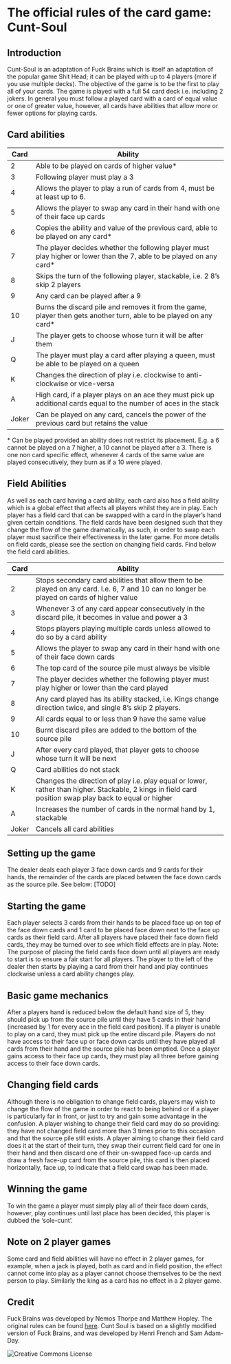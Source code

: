 The official rules of the card game: Cunt-Soul
==============================================


Introduction
------------

Cunt-Soul is an adaptation of Fuck Brains which is itself an adaptation of the popular game Shit Head; it can be played with up to 4 players (more if you use multiple decks). The objective of the game is to be the first to play all of your cards. The game is played with a full 54 card deck i.e. including 2 jokers. In general you must follow a played card with a card of equal value or one of greater value, however, all cards have abilities that allow more or fewer options for playing cards.


Card abilities
--------------

Card  | Ability
------|-------------------------------------------
2     | Able to be played on cards of higher value*
3     | Following player must play a 3 
4     | Allows the player to play a run of cards from 4, must be at least up to 6.
5     | Allows the player to swap any card in their hand with one of their face up cards
6     | Copies the ability and value of the previous card, able to be played on any card*
7     | The player decides whether the following player must play higher or lower than the 7, able to be played on any card*
8     | Skips the turn of the following player, stackable, i.e. 2 8’s skip 2 players
9     | Any card can be played after a 9
10    | Burns the discard pile and removes it from the game, player then gets another turn, able to be played on any card*
J     | The player gets to choose whose turn it will be after them
Q     | The player must play a card after playing a queen, must be able to be played on a queen
K     | Changes the direction of play i.e. clockwise to anti-clockwise or vice-versa
A     | High card, if a player plays on an ace they must pick up additional cards equal to the number of aces in the stack
Joker | Can be played on any card, cancels the power of the previous card but retains the value

\* Can be played provided an ability does not restrict its placement. E.g. a 6 cannot be played on a 7 higher, a 10 cannot be played after a 3. 
There is one non card specific effect, whenever 4 cards of the same value are played consecutively, they burn as if a 10 were played.


Field Abilities
---------------

As well as each card having a card ability, each card also has a field ability which is a global effect that affects all players whilst they are in play. Each player has a field card that can be swapped with a card in the player’s hand given certain conditions. The field cards have been designed such that they change the flow of the game dramatically, as such, in order to swap each player must sacrifice their effectiveness in the later game. For more details on field cards, please see the section on changing field cards. 
Find below the field card abilities.

Card  | Ability
------|-------------------------------------------
2     | Stops secondary card abilities that allow them to be played on any card. I.e. 6, 7 and 10 can no longer be played on cards of higher value
3     | Whenever 3 of any card appear consecutively in the discard pile, it becomes in value and power a 3 
4     | Stops players playing multiple cards unless allowed to do so by a card ability
5     | Allows the player to swap any card in their hand with one of their face down cards
6     | The top card of the source pile must always be visible
7     | The player decides whether the following player must play higher or lower than the card played
8     | Any card played has its ability stacked, i.e. Kings change direction twice, and single 8’s skip 2 players.
9     | All cards equal to or less than 9 have the same value
10    | Burnt discard piles are added to the bottom of the source pile
J     | After every card played, that player gets to choose whose turn it will be next
Q     | Card abilities do not stack 
K     | Changes the direction of play i.e. play equal or lower, rather than higher. Stackable, 2 kings in field card position swap play back to equal or higher
A     | Increases the number of cards in the normal hand by 1, stackable
Joker | Cancels all card abilities 


Setting up the game
-------------------

The dealer deals each player 3 face down cards and 9 cards for their hands, the remainder of the cards are placed between the face down cards as the source pile. See below:
\[TODO\]


Starting the game
-----------------

Each player selects 3 cards from their hands to be placed face up on top of the face down cards and 1 card to be placed face down next to the face up cards as their field card. After all players have placed their face down field cards, they may be turned over to see which field effects are in play. Note: The purpose of placing the field cards face down until all players are ready to start is to ensure a fair start for all players. The player to the left of the dealer then starts by playing a card from their hand and play continues clockwise unless a card ability changes play. 


Basic game mechanics
--------------------

After a players hand is reduced below the default hand size of 5, they should pick up from the source pile until they have 5 cards in their hand (increased by 1 for every ace in the field card position). If a player is unable to play on a card, they must pick up the entire discard pile. Players do not have access to their face up or face down cards until they have played all cards from their hand and the source pile has been emptied. Once a player gains access to their face up cards, they must play all three before gaining access to their face down cards.


Changing field cards
--------------------

Although there is no obligation to change field cards, players may wish to change the flow of the game in order to react to being behind or if a player is particularly far in front, or just to try and gain some advantage in the confusion. A player wishing to change their field card may do so providing: they have not changed field card more than 3 times prior to this occasion and that the source pile still exists. A player aiming to change their field card does it at the start of their turn, they swap their current field card for one in their hand and then discard one of their un-swapped face-up cards and draw a fresh face-up card from the source pile, this card is then placed horizontally, face up, to indicate that a field card swap has been made. 


Winning the game
----------------

To win the game a player must simply play all of their face down cards, however, play continues until last place has been decided, this player is dubbed the ‘sole-cunt’.


Note on 2 player games
----------------------

Some card and field abilities will have no effect in 2 player games, for example, when a jack is played, both as card and in field position, the effect cannot come into play as a player cannot choose themselves to be the next person to play. Similarly the king as a card has no effect in a 2 player game.


Credit
------

Fuck Brains was developed by Nemos Thorpe and Matthew Hopley. The original rules can be found [here](http://graduatewebsites.co.uk/FuckBrains.pdf "Fuck Brains Rules"). Cunt Soul is based on a slightly modified version of Fuck Brains, and was developed by Henri French and Sam Adam-Day.

![Creative Commons License][license]


[license]: http://creativecommons.org/licenses/by-sa/4.0/  "Creative Commons License Tag"